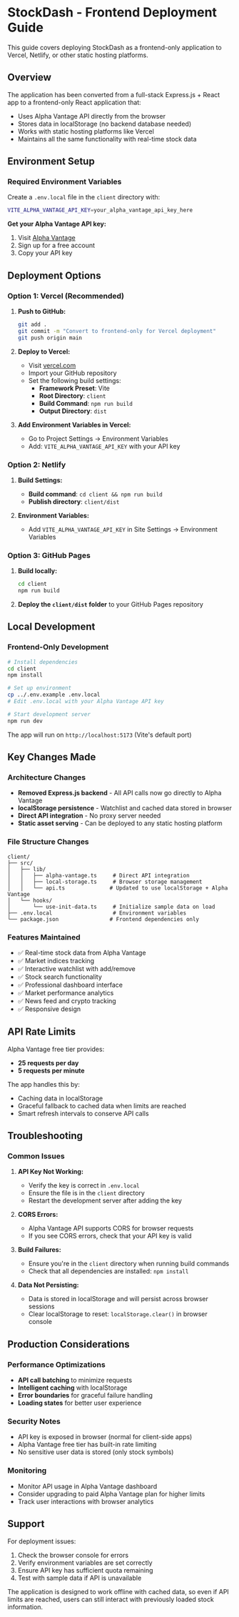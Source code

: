 # StockDash - Frontend Deployment Guide

This guide covers deploying StockDash as a frontend-only application to Vercel, Netlify, or other static hosting platforms.

## Overview

The application has been converted from a full-stack Express.js + React app to a frontend-only React application that:

- Uses Alpha Vantage API directly from the browser
- Stores data in localStorage (no backend database needed)
- Works with static hosting platforms like Vercel
- Maintains all the same functionality with real-time stock data

## Environment Setup

### Required Environment Variables

Create a `.env.local` file in the `client` directory with:

```bash
VITE_ALPHA_VANTAGE_API_KEY=your_alpha_vantage_api_key_here
```

**Get your Alpha Vantage API key:**
1. Visit [Alpha Vantage](https://www.alphavantage.co/support/#api-key)
2. Sign up for a free account
3. Copy your API key

## Deployment Options

### Option 1: Vercel (Recommended)

1. **Push to GitHub:**
   ```bash
   git add .
   git commit -m "Convert to frontend-only for Vercel deployment"
   git push origin main
   ```

2. **Deploy to Vercel:**
   - Visit [vercel.com](https://vercel.com)
   - Import your GitHub repository
   - Set the following build settings:
     - **Framework Preset**: Vite
     - **Root Directory**: `client`
     - **Build Command**: `npm run build`
     - **Output Directory**: `dist`

3. **Add Environment Variables in Vercel:**
   - Go to Project Settings → Environment Variables
   - Add: `VITE_ALPHA_VANTAGE_API_KEY` with your API key

### Option 2: Netlify

1. **Build Settings:**
   - **Build command**: `cd client && npm run build`
   - **Publish directory**: `client/dist`

2. **Environment Variables:**
   - Add `VITE_ALPHA_VANTAGE_API_KEY` in Site Settings → Environment Variables

### Option 3: GitHub Pages

1. **Build locally:**
   ```bash
   cd client
   npm run build
   ```

2. **Deploy the `client/dist` folder** to your GitHub Pages repository

## Local Development

### Frontend-Only Development

```bash
# Install dependencies
cd client
npm install

# Set up environment
cp ../.env.example .env.local
# Edit .env.local with your Alpha Vantage API key

# Start development server
npm run dev
```

The app will run on `http://localhost:5173` (Vite's default port)

## Key Changes Made

### Architecture Changes
- **Removed Express.js backend** - All API calls now go directly to Alpha Vantage
- **localStorage persistence** - Watchlist and cached data stored in browser
- **Direct API integration** - No proxy server needed
- **Static asset serving** - Can be deployed to any static hosting platform

### File Structure Changes
```
client/
├── src/
│   ├── lib/
│   │   ├── alpha-vantage.ts     # Direct API integration
│   │   ├── local-storage.ts     # Browser storage management
│   │   └── api.ts              # Updated to use localStorage + Alpha Vantage
│   └── hooks/
│       └── use-init-data.ts     # Initialize sample data on load
├── .env.local                   # Environment variables
└── package.json                # Frontend dependencies only
```

### Features Maintained
- ✅ Real-time stock data from Alpha Vantage
- ✅ Market indices tracking
- ✅ Interactive watchlist with add/remove
- ✅ Stock search functionality
- ✅ Professional dashboard interface
- ✅ Market performance analytics
- ✅ News feed and crypto tracking
- ✅ Responsive design

## API Rate Limits

Alpha Vantage free tier provides:
- **25 requests per day**
- **5 requests per minute**

The app handles this by:
- Caching data in localStorage
- Graceful fallback to cached data when limits are reached
- Smart refresh intervals to conserve API calls

## Troubleshooting

### Common Issues

1. **API Key Not Working:**
   - Verify the key is correct in `.env.local`
   - Ensure the file is in the `client` directory
   - Restart the development server after adding the key

2. **CORS Errors:**
   - Alpha Vantage API supports CORS for browser requests
   - If you see CORS errors, check that your API key is valid

3. **Build Failures:**
   - Ensure you're in the `client` directory when running build commands
   - Check that all dependencies are installed: `npm install`

4. **Data Not Persisting:**
   - Data is stored in localStorage and will persist across browser sessions
   - Clear localStorage to reset: `localStorage.clear()` in browser console

## Production Considerations

### Performance Optimizations
- **API call batching** to minimize requests
- **Intelligent caching** with localStorage
- **Error boundaries** for graceful failure handling
- **Loading states** for better user experience

### Security Notes
- API key is exposed in browser (normal for client-side apps)
- Alpha Vantage free tier has built-in rate limiting
- No sensitive user data is stored (only stock symbols)

### Monitoring
- Monitor API usage in Alpha Vantage dashboard
- Consider upgrading to paid Alpha Vantage plan for higher limits
- Track user interactions with browser analytics

## Support

For deployment issues:
1. Check the browser console for errors
2. Verify environment variables are set correctly
3. Ensure API key has sufficient quota remaining
4. Test with sample data if API is unavailable

The application is designed to work offline with cached data, so even if API limits are reached, users can still interact with previously loaded stock information.